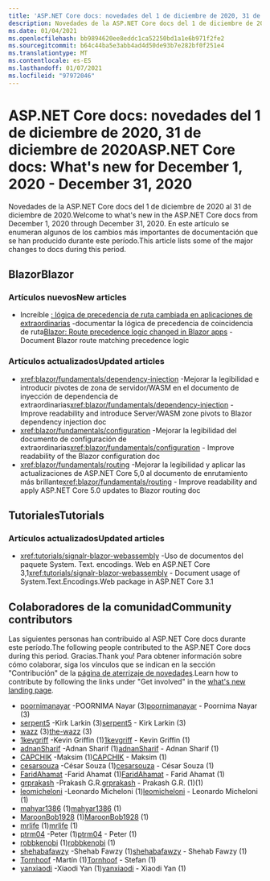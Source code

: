 ```yaml
---
title: 'ASP.NET Core docs: novedades del 1 de diciembre de 2020, 31 de diciembre de 2020'
description: Novedades de la ASP.NET Core docs del 1 de diciembre de 2020, 31 de diciembre de 2020.
ms.date: 01/04/2021
ms.openlocfilehash: bb9894620ee8eddc1ca52250bd1a1e6b971f2fe2
ms.sourcegitcommit: b64c44ba5e3abb4ad4d50de93b7e282bf0f251e4
ms.translationtype: MT
ms.contentlocale: es-ES
ms.lasthandoff: 01/07/2021
ms.locfileid: "97972046"
---
```

# <a name="aspnet-core-docs-whats-new-for-december-1-2020---december-31-2020"></a><span data-ttu-id="f004d-103">ASP.NET Core docs: novedades del 1 de diciembre de 2020, 31 de diciembre de 2020</span><span class="sxs-lookup"><span data-stu-id="f004d-103">ASP.NET Core docs: What's new for December 1, 2020 - December 31, 2020</span></span>

<span data-ttu-id="f004d-104">Novedades de la ASP.NET Core docs del 1 de diciembre de 2020 al 31 de diciembre de 2020.</span><span class="sxs-lookup"><span data-stu-id="f004d-104">Welcome to what's new in the ASP.NET Core docs from December 1, 2020 through December 31, 2020.</span></span> <span data-ttu-id="f004d-105">En este artículo se enumeran algunos de los cambios más importantes de documentación que se han producido durante este período.</span><span class="sxs-lookup"><span data-stu-id="f004d-105">This article lists some of the major changes to docs during this period.</span></span>

## <a name="blazor"></a><span data-ttu-id="f004d-106">Blazor</span><span class="sxs-lookup"><span data-stu-id="f004d-106">Blazor</span></span>

### <a name="new-articles"></a><span data-ttu-id="f004d-107">Artículos nuevos</span><span class="sxs-lookup"><span data-stu-id="f004d-107">New articles</span></span>

- <span data-ttu-id="f004d-108">Increíble [: lógica de precedencia de ruta cambiada en aplicaciones de extraordinarias](/dotnet/core/compatibility/aspnet-core/5.0/blazor-routing-logic-changed) -documentar la lógica de precedencia de coincidencia de ruta</span><span class="sxs-lookup"><span data-stu-id="f004d-108">[Blazor: Route precedence logic changed in Blazor apps](/dotnet/core/compatibility/aspnet-core/5.0/blazor-routing-logic-changed) - Document Blazor route matching precedence logic</span></span>

### <a name="updated-articles"></a><span data-ttu-id="f004d-109">Artículos actualizados</span><span class="sxs-lookup"><span data-stu-id="f004d-109">Updated articles</span></span>

- <span data-ttu-id="f004d-110"><xref:blazor/fundamentals/dependency-injection> -Mejorar la legibilidad e introducir pivotes de zona de servidor/WASM en el documento de inyección de dependencia de extraordinarias</span><span class="sxs-lookup"><span data-stu-id="f004d-110"><xref:blazor/fundamentals/dependency-injection> - Improve readability and introduce Server/WASM zone pivots to Blazor dependency injection doc</span></span>
- <span data-ttu-id="f004d-111"><xref:blazor/fundamentals/configuration> -Mejorar la legibilidad del documento de configuración de extraordinarias</span><span class="sxs-lookup"><span data-stu-id="f004d-111"><xref:blazor/fundamentals/configuration> - Improve readability of the Blazor configuration doc</span></span>
- <span data-ttu-id="f004d-112"><xref:blazor/fundamentals/routing> -Mejorar la legibilidad y aplicar las actualizaciones de ASP.NET Core 5,0 al documento de enrutamiento más brillante</span><span class="sxs-lookup"><span data-stu-id="f004d-112"><xref:blazor/fundamentals/routing> - Improve readability and apply ASP.NET Core 5.0 updates to Blazor routing doc</span></span>

## <a name="tutorials"></a><span data-ttu-id="f004d-113">Tutoriales</span><span class="sxs-lookup"><span data-stu-id="f004d-113">Tutorials</span></span>

### <a name="updated-articles"></a><span data-ttu-id="f004d-114">Artículos actualizados</span><span class="sxs-lookup"><span data-stu-id="f004d-114">Updated articles</span></span>

- <span data-ttu-id="f004d-115"><xref:tutorials/signalr-blazor-webassembly> -Uso de documentos del paquete System. Text. encodings. Web en ASP.NET Core 3,1</span><span class="sxs-lookup"><span data-stu-id="f004d-115"><xref:tutorials/signalr-blazor-webassembly> - Document usage of System.Text.Encodings.Web package in ASP.NET Core 3.1</span></span>

## <a name="community-contributors"></a><span data-ttu-id="f004d-116">Colaboradores de la comunidad</span><span class="sxs-lookup"><span data-stu-id="f004d-116">Community contributors</span></span>

<span data-ttu-id="f004d-117">Las siguientes personas han contribuido al ASP.NET Core docs durante este período.</span><span class="sxs-lookup"><span data-stu-id="f004d-117">The following people contributed to the ASP.NET Core docs during this period.</span></span> <span data-ttu-id="f004d-118">Gracias.</span><span class="sxs-lookup"><span data-stu-id="f004d-118">Thank you!</span></span> <span data-ttu-id="f004d-119">Para obtener información sobre cómo colaborar, siga los vínculos que se indican en la sección "Contribución" de la [página de aterrizaje de novedades](index.yml).</span><span class="sxs-lookup"><span data-stu-id="f004d-119">Learn how to contribute by following the links under "Get involved" in the [what's new landing page](index.yml).</span></span>

- <span data-ttu-id="f004d-120">[poornimanayar](https://github.com/poornimanayar) -POORNIMA Nayar (3)</span><span class="sxs-lookup"><span data-stu-id="f004d-120">[poornimanayar](https://github.com/poornimanayar) - Poornima Nayar (3)</span></span>
- <span data-ttu-id="f004d-121">[serpent5](https://github.com/serpent5) -Kirk Larkin (3)</span><span class="sxs-lookup"><span data-stu-id="f004d-121">[serpent5](https://github.com/serpent5) - Kirk Larkin (3)</span></span>
- <span data-ttu-id="f004d-122">[wazz](https://github.com/the-wazz) (3)</span><span class="sxs-lookup"><span data-stu-id="f004d-122">[the-wazz](https://github.com/the-wazz) (3)</span></span>
- <span data-ttu-id="f004d-123">[1kevgriff](https://github.com/1kevgriff) -Kevin Griffin (1)</span><span class="sxs-lookup"><span data-stu-id="f004d-123">[1kevgriff](https://github.com/1kevgriff) - Kevin Griffin (1)</span></span>
- <span data-ttu-id="f004d-124">[adnanSharif](https://github.com/adnanSharif) -Adnan Sharif (1)</span><span class="sxs-lookup"><span data-stu-id="f004d-124">[adnanSharif](https://github.com/adnanSharif) - Adnan Sharif (1)</span></span>
- <span data-ttu-id="f004d-125">[CAPCHIK](https://github.com/CAPCHIK) -Maksim (1)</span><span class="sxs-lookup"><span data-stu-id="f004d-125">[CAPCHIK](https://github.com/CAPCHIK) - Maksim (1)</span></span>
- <span data-ttu-id="f004d-126">[cesarsouza](https://github.com/cesarsouza) -César Souza (1)</span><span class="sxs-lookup"><span data-stu-id="f004d-126">[cesarsouza](https://github.com/cesarsouza) - César Souza (1)</span></span>
- <span data-ttu-id="f004d-127">[FaridAhamat](https://github.com/FaridAhamat) -Farid Ahamat (1)</span><span class="sxs-lookup"><span data-stu-id="f004d-127">[FaridAhamat](https://github.com/FaridAhamat) - Farid Ahamat (1)</span></span>
- <span data-ttu-id="f004d-128">[grprakash](https://github.com/grprakash) -Prakash G.R.</span><span class="sxs-lookup"><span data-stu-id="f004d-128">[grprakash](https://github.com/grprakash) - Prakash G.R.</span></span> <span data-ttu-id="f004d-129">(1)</span><span class="sxs-lookup"><span data-stu-id="f004d-129">(1)</span></span>
- <span data-ttu-id="f004d-130">[leomicheloni](https://github.com/leomicheloni) -Leonardo Micheloni (1)</span><span class="sxs-lookup"><span data-stu-id="f004d-130">[leomicheloni](https://github.com/leomicheloni) - Leonardo Micheloni (1)</span></span>
- <span data-ttu-id="f004d-131">[mahyar1386](https://github.com/mahyar1386) (1)</span><span class="sxs-lookup"><span data-stu-id="f004d-131">[mahyar1386](https://github.com/mahyar1386) (1)</span></span>
- <span data-ttu-id="f004d-132">[MaroonBob1928](https://github.com/MaroonBob1928) (1)</span><span class="sxs-lookup"><span data-stu-id="f004d-132">[MaroonBob1928](https://github.com/MaroonBob1928) (1)</span></span>
- <span data-ttu-id="f004d-133">[mrlife](https://github.com/mrlife) (1)</span><span class="sxs-lookup"><span data-stu-id="f004d-133">[mrlife](https://github.com/mrlife) (1)</span></span>
- <span data-ttu-id="f004d-134">[ptrm04](https://github.com/ptrm04) -Peter (1)</span><span class="sxs-lookup"><span data-stu-id="f004d-134">[ptrm04](https://github.com/ptrm04) - Peter (1)</span></span>
- <span data-ttu-id="f004d-135">[robbkenobi](https://github.com/robbkenobi) (1)</span><span class="sxs-lookup"><span data-stu-id="f004d-135">[robbkenobi](https://github.com/robbkenobi) (1)</span></span>
- <span data-ttu-id="f004d-136">[shehabafawzy](https://github.com/shehabafawzy) -Shehab Fawzy (1)</span><span class="sxs-lookup"><span data-stu-id="f004d-136">[shehabafawzy](https://github.com/shehabafawzy) - Shehab Fawzy (1)</span></span>
- <span data-ttu-id="f004d-137">[Tornhoof](https://github.com/Tornhoof) -Martín (1)</span><span class="sxs-lookup"><span data-stu-id="f004d-137">[Tornhoof](https://github.com/Tornhoof) - Stefan (1)</span></span>
- <span data-ttu-id="f004d-138">[yanxiaodi](https://github.com/yanxiaodi) -Xiaodi Yan (1)</span><span class="sxs-lookup"><span data-stu-id="f004d-138">[yanxiaodi](https://github.com/yanxiaodi) - Xiaodi Yan (1)</span></span>
